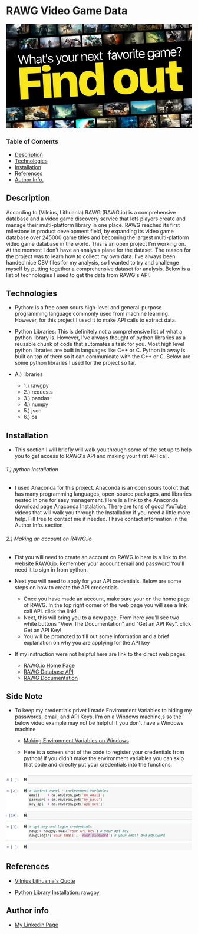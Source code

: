 # RAWG Video Game Data

![](RAWG.jpg)

### Table of Contents
- [Description](#description)
- [Technologies](#Technologies)
- [Installation](#Installation)
- [References](#References)
- [Author Info.](#author-info)


## Description
According to (Vilnius, Lithuania) RAWG (RAWG.io) is a comprehensive database and a video game discovery service that lets players create and manage their multi-platform library in one place. RAWG reached its first milestone in product development field, by expanding its video game database over 245000 game titles and becoming the largest multi-platform video game database in the world. This is an open project I'm working on. At the moment I don't have an analysis plane for the dataset. The reason for the project was to learn how to collect my own data. I've always been handed nice CSV files for my analysis, so I wanted to try and challenge myself by putting together a comprehensive dataset for analysis. Below is a list of technologies I used to get the data from RAWG's API.

## Technologies

- Python: is a free open sours high-level and general-purpose programming language commonly used from machine learning. However, for this project I used it to make API calls to extract data.

- Python Libraries: This is definitely not a comprehensive list of what a python library is. However, I've always thought of python libraries as a reusable chunk of code that automates a task for you. Most high level python libraries are built in languages like C++ or C. Python in away is built on top of them so it can communicate with the C++ or C. Below are some python libraries I used for the project so far.

- A.) libraries
  - 1.) rawgpy
  - 2.) requests
  - 3.) pandas
  - 4.) numpy
  - 5.) json
  - 6.) os

## Installation
- This section I will briefly will walk you through some of the set up to help you to get access to RAWG's API and making your first API call.

###### 1.) python Installation
  - I used Anaconda for this project. Anaconda is an open sours toolkit that has many programming languages, open-source packages, and libraries nested in one for easy management. Here is a link to the Anaconda download page [Anaconda Instalation](https://www.anaconda.com/products/individual).  There are tons of good YouTube videos that will walk you through the Installation if you need a little more help. Fill free to contact me if needed. I have contact information in the Author Info. section


###### 2.) Making an account on RAWG.io
  - Fist you will need to create an account on RAWG.io here is a link to the website [RAWG.io](https://rawg.io/). Remember your account email and password You'll need it to sign in from python.

  - Next you will need to apply for your API credentials. Below are some steps on how to create the API credentials.
    - Once you have made an account, make sure your on the home page of RAWG. In the top right corner of the web page you will see a link call API. click the link!
    - Next, this will bring you to a new page. From here you'll see two white buttons "View The Documentation" and "Get an API Key". click Get an API Key!
    - You will be promoted to fill out some information and a brief explanation on why you are applying for the API key

- If my instruction were not helpful here are link to the direct web pages
  - [RAWG.io Home Page](https://rawg.io/)
  - [RAWG Database API](https://rawg.io/apidocs)
  - [RAWG Documentation](https://api.rawg.io/docs/)

## Side Note
- To keep my credentials privet I made Environment Variables to hiding my passwords, email, and API Keys. I'm on a Windows machine,s so the below video example may not be helpful if you don't have a Windows machine

  - [Making Environment Variables on Windows](https://www.youtube.com/watch?v=IolxqkL7cD8)

  - Here is a screen shot of the code to register your credentials from python!
  If you didn't make the environment variables you can skip that code and directly put your credentials into the functions.

![](Credentials.jpg)


## References
  - [Vilnius Lithuania's Quote](https://www.gamasutra.com/view/pressreleases/327935/RAWG_built_the_largest_video_game_database_and_you_can_edit_it.php#:~:text=October%204th%2C%202018%20%E2%80%94%20RAWG%20,platform%20library%20in%20one%20place.&text=Today%2C%20RAWG%20is%20rolling%20out,members%20willing%20to%20pitch%20in)

  - [Python Library Installation: rawgpy](https://pypi.org/project/rawgpy/)


## Author info
  - [My Linkedin Page](https://www.linkedin.com/in/samuel-bacon-49285316a/)
